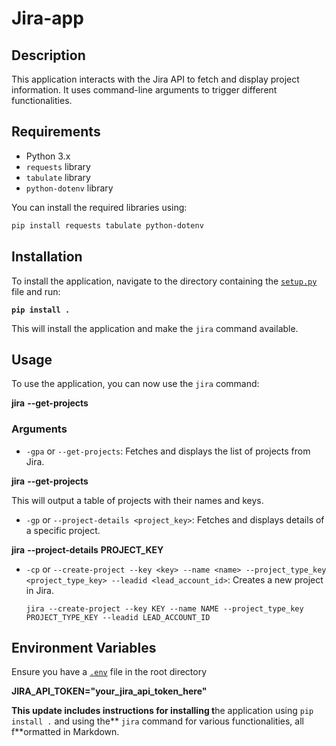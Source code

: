 # Jira-app

## Description

This application interacts with the Jira API to fetch and display project information. It uses command-line arguments to trigger different functionalities.

## Requirements

- Python 3.x
- `requests` library
- `tabulate` library
- `python-dotenv` library

You can install the required libraries using:

```sh
pip install requests tabulate python-dotenv
```


## Installation

To install the application, navigate to the directory containing the [`setup.py`](vscode-file://vscode-app/c:/Users/Charana%20S%20V/AppData/Local/Programs/Microsoft%20VS%20Code/resources/app/out/vs/code/electron-sandbox/workbench/workbench.html) file and run:


**``pip install .``**

This will install the application and make the `jira` command available.

## Usage

To use the application, you can now use the `jira` command:

**jira** **--get-projects**

### Arguments

* `-gpa` or `--get-projects`: Fetches and displays the list of projects from Jira.

**jira** **--get-projects**

This will output a table of projects with their names and keys.

* `-gp` or `--project-details <project_key>`: Fetches and displays details of a specific project.

**jira** **--project-details** **PROJECT_KEY**

* `-cp` or `--create-project --key <key> --name <name> --project_type_key <project_type_key> --leadid <lead_account_id>`: Creates a new project in Jira.
  ```
  jira --create-project --key KEY --name NAME --project_type_key PROJECT_TYPE_KEY --leadid LEAD_ACCOUNT_ID
  ```

## Environment Variables

Ensure you have a [`.env`](vscode-file://vscode-app/c:/Users/Charana%20S%20V/AppData/Local/Programs/Microsoft%20VS%20Code/resources/app/out/vs/code/electron-sandbox/workbench/workbench.html) file in the root directory 

**JIRA_API_TOKEN="your_jira_api_token_here"**

**This update includes instructions for installing t**he application using `pip install .` and using the** `jira` command for various functionalities, all f**ormatted in Markdown.
